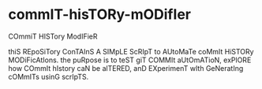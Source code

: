 # commIT-hisTORy-mODifIer
COmmiT HISTory ModIFieR

thiS REpoSiTory ConTAInS A SIMpLE ScRIpT to AUtoMaTe coMmIt HiSTORy MODiFicAtIons. the puRpose is to teST giT COMMIt aUtOmATioN, exPlORE how COmmIt hIstory caN be alTERED, anD EXperimenT wIth GeNeratIng cOMmITs usinG scrIpTS.
